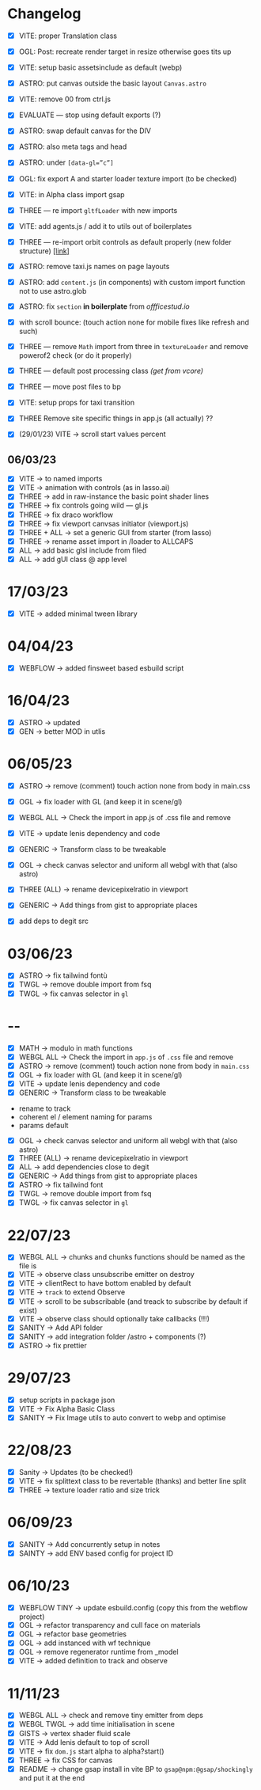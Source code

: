 # Changelog

- [x] VITE: proper Translation class
- [x] OGL: Post: recreate render target in resize otherwise goes tits up
- [x] VITE: setup basic assetsinclude as default (webp)
- [x] ASTRO: put canvas outside the basic layout `Canvas.astro`
- [x] VITE: remove 00 from ctrl.js
- [x] EVALUATE — stop using default exports (?)
- [x] ASTRO: swap default canvas for the DIV
- [x] ASTRO: also meta tags and head
- [x] ASTRO: under `[data-gl=”c”]`
- [x] OGL: fix export A and starter loader texture import (to be checked)
- [x] VITE: in Alpha class import gsap
- [x] THREE — re import `gltfLoader` with new imports
- [x] VITE: add agents.js / add it to utils out of boilerplates
- [x] THREE — re-import orbit controls as default properly (new folder structure) [[link]](https://github.com/mrdoob/three.js/blob/master/examples/misc_controls_orbit.html)
- [x] ASTRO: remove taxi.js names on page layouts
- [x] ASTRO: add `content.js` (in components) with custom import function not to use astro.glob
- [x] ASTRO: fix `section` **in boilerplate** from _offficestud.io_
- [x] with scroll bounce: (touch action none for mobile fixes like refresh and such)
- [x] THREE — remove `Math` import from three in `textureLoader` and remove powerof2 check (or do it properly)
- [x] THREE — default post processing class _(get from vcore)_
- [x] THREE — move post files to bp
- [x] VITE: setup props for taxi transition
- [x] THREE Remove site specific things in app.js (all actually) ??

- [x] (29/01/23) VITE → scroll start values percent

## 06/03/23

- [x] VITE → to named imports
- [x] VITE → animation with controls (as in lasso.ai)
- [x] THREE → add in raw-instance the basic point shader lines
- [x] THREE → fix controls going wild — gl.js
- [x] THREE → fix draco workflow
- [x] THREE → fix viewport canvsas initiator (viewport.js)
- [x] THREE + ALL → set a generic GUI from starter (from lasso)
- [x] THREE → rename asset import in /loader to ALLCAPS
- [x] ALL → add basic glsl include from filed
- [x] ALL → add gUI class @ app level

# 17/03/23

- [x] VITE → added minimal tween library

# 04/04/23

- [x] WEBFLOW → added finsweet based esbuild script

# 16/04/23

- [x] ASTRO → updated
- [x] GEN → better MOD in utlis

# 06/05/23

- [x] ASTRO → remove (comment) touch action none from body in main.css
- [x] OGL → fix loader with GL (and keep it in scene/gl)
- [x] WEBGL ALL → Check the import in app.js of .css file and remove
- [x] VITE → update lenis dependency and code
- [x] GENERIC → Transform class to be tweakable
- [x] OGL → check canvas selector and uniform all webgl with that (also astro)
- [x] THREE (ALL) → rename devicepixelratio in viewport
- [x] GENERIC → Add things from gist to appropriate places

- [x] add deps to degit src

# 03/06/23

- [x] ASTRO → fix tailwind fontù
- [x] TWGL → remove double import from fsq
- [x] TWGL → fix canvas selector in `gl`

# --

- [x] MATH → modulo in math functions
- [x] WEBGL ALL → Check the import in `app.js` of `.css` file and remove
- [x] ASTRO → remove (comment) touch action none from body in `main.css`
- [x] OGL → fix loader with GL (and keep it in scene/gl)
- [x] VITE → update lenis dependency and code
- [x] GENERIC → Transform class to be tweakable
- rename to track
- coherent el / element naming for params
- params default
- [x] OGL → check canvas selector and uniform all webgl with that (also astro)
- [x] THREE (ALL) → rename devicepixelratio in viewport
- [x] ALL → add dependencies close to degit
- [x] GENERIC → Add things from gist to appropriate places
- [x] ASTRO → fix tailwind font
- [x] TWGL → remove double import from fsq
- [x] TWGL → fix canvas selector in `gl`

# 22/07/23

- [x] WEBGL ALL → chunks and chunks functions should be named as the file is
- [x] VITE → observe class unsubscribe emitter on destroy
- [x] VITE → clientRect to have bottom enabled by default
- [x] VITE → `track` to extend Observe
- [x] VITE → scroll to be subscribable (and treack to subscribe by default if exist)
- [x] VITE → observe class should optionally take callbacks (!!!)
- [x] SANITY → Add API folder
- [x] SANITY → add integration folder /astro + components (?)
- [x] ASTRO → fix prettier

# 29/07/23

- [x] setup scripts in package json
- [x] VITE → Fix Alpha Basic Class
- [x] SANITY → Fix Image utils to auto convert to webp and optimise

# 22/08/23

- [x] Sanity → Updates (to be checked!)
- [x] VITE → fix splittext class to be revertable (thanks) and better line split
- [x] THREE → texture loader ratio and size trick

# 06/09/23

- [x] SANITY → Add concurrently setup in notes
- [x] SAINTY → add ENV based config for project ID

# 06/10/23

- [x] WEBFLOW TINY → update esbuild.config (copy this from the webflow project)
- [x] OGL → refactor transparency and cull face on materials
- [x] OGL → refactor base geometries
- [x] OGL → add instanced with wf technique
- [x] OGL → remove regenerator runtime from \_model
- [x] VITE → added definition to track and observe

# 11/11/23

- [x] WEBGL ALL → check and remove tiny emitter from deps
- [x] WEBGL TWGL → add time initialisation in scene
- [x] GISTS → vertex shader fluid scale
- [x] VITE → Add lenis default to top of scroll
- [x] VITE → fix `dom.js` start alpha to alpha?start()
- [x] THREE → fix CSS for canvas
- [x] README → change gsap install in vite BP to `gsap@npm:@gsap/shockingly` and put it at the end
